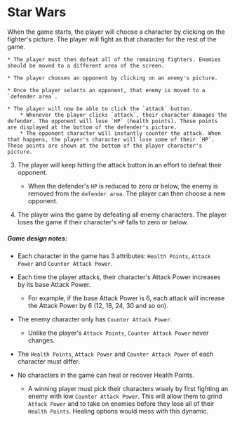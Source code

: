 # Star Wars

When the game starts, the player will choose a character by clicking on the fighter's picture. The player will fight as that character for the rest of the game.

	* The player must then defeat all of the remaining fighters. Enemies should be moved to a different area of the screen.

	* The player chooses an opponent by clicking on an enemy's picture.

	* Once the player selects an opponent, that enemy is moved to a `defender area`.

	* The player will now be able to click the `attack` button.
		* Whenever the player clicks `attack`, their character damages the defender. The opponent will lose `HP` (health points). These points are displayed at the bottom of the defender's picture. 
		* The opponent character will instantly counter the attack. When that happens, the player's character will lose some of their `HP`. These points are shown at the bottom of the player character's picture.

3. The player will keep hitting the attack button in an effort to defeat their opponent.
	* When the defender's `HP` is reduced to zero or below, the enemy is removed from the `defender area`. The player can then choose a new opponent.

4. The player wins the game by defeating all enemy characters. The player loses the game if their character's `HP` falls to zero or below.

##### Game design notes:
* Each character in the game has 3 attributes: `Health Points`, `Attack Power` and `Counter Attack Power`.

* Each time the player attacks, their character's Attack Power increases by its base Attack Power. 
	* For example, if the base Attack Power is 6, each attack will increase the Attack Power by 6 (12, 18, 24, 30 and so on).
* The enemy character only has `Counter Attack Power`. 
	* Unlike the player's `Attack Points`, `Counter Attack Power` never changes.

* The `Health Points`, `Attack Power` and `Counter Attack Power` of each character must differ.

* No characters in the game can heal or recover Health Points. 
	* A winning player must pick their characters wisely by first fighting an enemy with low `Counter Attack Power`. This will allow them to grind `Attack Power` and to take on enemies before they lose all of their `Health Points`. Healing options would mess with this dynamic.